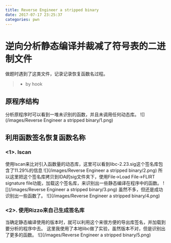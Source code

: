 ```yaml
---
title: Reverse Engineer a stripped binary
date: 2017-07-17 23:25:37
categories: pwn
---
```


# 逆向分析静态编译并裁减了符号表的二进制文件
做题时遇到了这类文件，记录记录恢复函数名过程。
<!-- more -->
> - by hook

## 原程序结构

分析原程序时可以看到一堆未识别的函数，并且未调用任何动态库。
![](/images/Reverse Engineer a stripped binary/1.png)

## 利用函数签名恢复函数名称
### <1>. lscan

使用lscan来比对引入函数量的动态库，这里可以看到libc-2.23.sig这个签名库包含了11.29%的信息
![](/images/Reverse Engineer a stripped binary/2.png)
所以这里把这个签名库拷贝到IDA的sig文件夹下，使用File->Load File->FLIRT signature file功能，加载这个签名库，来识别出一些静态编译在程序中的函数。
![](/images/Reverse Engineer a stripped binary/3.png)
虽然不多，但还是成功识别出一些函数了。
![](/images/Reverse Engineer a stripped binary/4.png)

### <2>. 使用Rizzo来自己生成签名库

当确定静态编译使用的版本时，就可以利用这个来很方便的导出库签名，并加载到要分析的程序中去。
这里我使用了本地libc做了实验，虽然版本不对，但是识别出了更多的函数。
![](/images/Reverse Engineer a stripped binary/5.png)


